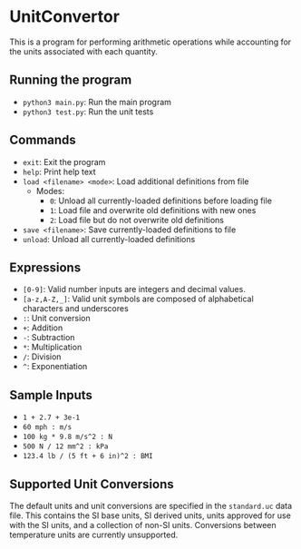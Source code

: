 # UnitConvertor
This is a program for performing arithmetic operations while accounting for the units associated with each quantity.

## Running the program
* `python3 main.py`: Run the main program
* `python3 test.py`: Run the unit tests

## Commands
* `exit`: Exit the program
* `help`: Print help text
* `load <filename> <mode>`: Load additional definitions from file
	* Modes:
		* `0`: Unload all currently-loaded definitions before loading file
		* `1`: Load file and overwrite old definitions with new ones
		* `2`: Load file but do not overwrite old definitions
* `save <filename>`: Save currently-loaded definitions to file
* `unload`: Unload all currently-loaded definitions

## Expressions
* `[0-9]`: Valid number inputs are integers and decimal values.
* `[a-z,A-Z,_]`: Valid unit symbols are composed of alphabetical characters and underscores
* `:`: Unit conversion
* `+`: Addition
* `-`: Subtraction
* `*`: Multiplication
* `/`: Division
* `^`: Exponentiation

## Sample Inputs
* `1 + 2.7 + 3e-1`
* `60 mph : m/s`
* `100 kg * 9.8 m/s^2 : N`
* `500 N / 12 mm^2 : kPa`
* `123.4 lb / (5 ft + 6 in)^2 : BMI`

## Supported Unit Conversions
The default units and unit conversions are specified in the `standard.uc` data file.
This contains the SI base units, SI derived units, units approved for use with the SI units, and a collection of non-SI units.
Conversions between temperature units are currently unsupported.